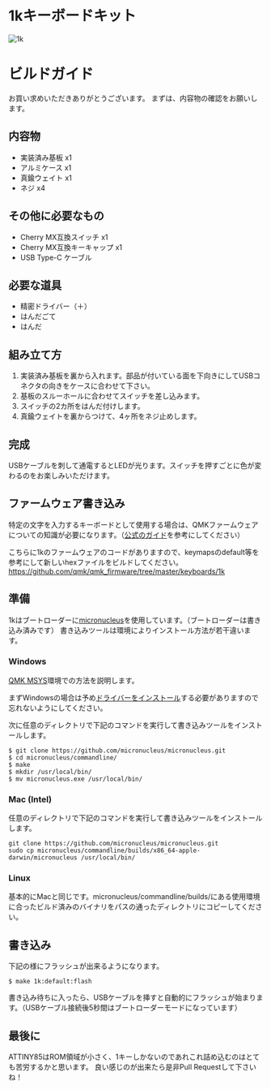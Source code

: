 # 1kキーボードキット
![1k](https://booth.pximg.net/aaeb2dda-e169-44c0-ba5a-5b42cc5c2627/i/3504781/c1708a8a-061b-4a6c-907d-72d0eab47d4a.png)
# ビルドガイド
お買い求めいただきありがとうございます。
まずは、内容物の確認をお願いします。

## 内容物

- 実装済み基板 x1
- アルミケース x1
- 真鍮ウェイト x1
- ネジ x4

## その他に必要なもの
- Cherry MX互換スイッチ x1
- Cherry MX互換キーキャップ x1
- USB Type-C ケーブル

## 必要な道具
- 精密ドライバー（＋）
- はんだごて
- はんだ

## 組み立て方

1. 実装済み基板を裏から入れます。部品が付いている面を下向きにしてUSBコネクタの向きをケースに合わせて下さい。
1. 基板のスルーホールに合わせてスイッチを差し込みます。
1. スイッチの2カ所をはんだ付けします。
1. 真鍮ウェイトを裏からつけて、4ヶ所をネジ止めします。

## 完成

USBケーブルを刺して通電するとLEDが光ります。スイッチを押すごとに色が変わるのをお楽しみいただけます。

## ファームウェア書き込み

特定の文字を入力するキーボードとして使用する場合は、QMKファームウェアについての知識が必要になります。（[公式のガイド](https://docs.qmk.fm/#/ja/newbs)を参考にしてください）

こちらに1kのファームウェアのコードがありますので、keymapsのdefault等を参考にして新しいhexファイルをビルドしてください。
https://github.com/qmk/qmk_firmware/tree/master/keyboards/1k

## 準備

1kはブートローダーに[micronucleus](https://github.com/micronucleus/micronucleus)を使用しています。（ブートローダーは書き込み済みです）
書き込みツールは環境によりインストール方法が若干違います。

### Windows

[QMK MSYS](https://msys.qmk.fm/)環境での方法を説明します。

まずWindowsの場合は予め[ドライバーをインストール](https://github.com/micronucleus/micronucleus/tree/master/windows_driver_installer)する必要がありますので忘れないようにしてください。

次に任意のディレクトリで下記のコマンドを実行して書き込みツールをインストールします。
```
$ git clone https://github.com/micronucleus/micronucleus.git
$ cd micronucleus/commandline/
$ make
$ mkdir /usr/local/bin/
$ mv micronucleus.exe /usr/local/bin/
```
### Mac (Intel)

任意のディレクトリで下記のコマンドを実行して書き込みツールをインストールします。
```
git clone https://github.com/micronucleus/micronucleus.git
sudo cp micronucleus/commandline/builds/x86_64-apple-darwin/micronucleus /usr/local/bin/
```

### Linux

基本的にMacと同じです。micronucleus/commandline/builds/にある使用環境に合ったビルド済みのバイナリをパスの通ったディレクトリにコピーしてください。

## 書き込み
下記の様にフラッシュが出来るようになります。
```
$ make 1k:default:flash
```
書き込み待ちに入ったら、USBケーブルを挿すと自動的にフラッシュが始まります。（USBケーブル接続後5秒間はブートローダーモードになっています）

## 最後に
ATTINY85はROM領域が小さく、1キーしかないのであれこれ詰め込むのはとても苦労するかと思います。
良い感じのが出来たら是非Pull Requestして下さいね！
